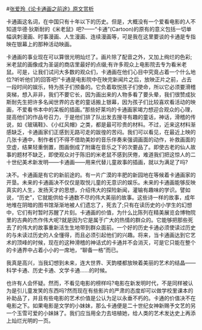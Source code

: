 #[张爱玲《论卡通画之前途》原文赏析](https://www.vrrw.net/wx/9917.html)

卡通画这名词，在中国只有十年以下的历史。但是，大概没有一个爱看电影的人不知道华德·狄斯耐的《米老鼠》吧?——“卡通”(Cartoon)的原有的意义包括一切单幅讽刺漫画、时事漫画、人生漫画、连续漫画等，可是我在这里要谈的卡通是专指映在银幕上的那种活动映画。

卡通画的事业现在可以算很光明灿烂了。画片除了配音之外，又加上绚烂的色彩;米老鼠的画像成为圣诞的商店里最好的点缀;有许多观众上电影院去专为看米老鼠。可是，让我们试问大多数的观众们，卡通画在他们心目中究竟占着一个什么地位?听听他们的回答吧!“卡通是电影院中在映完新闻片之后，放映正片之前，占去一段时间的娱乐，特为孩子们预备的。它负着取悦孩子们使命，所以它必须要滑稽突梯，想入非非，我们不要它长，因为画出来的人物多看了要头晕，我们很赞成狄斯耐先生把许多名闻世界的古老的童话搬上银幕，因为孩子们比较喜欢看活动的映画，不爱看书本中的呆板的插画。”那些好莱坞的卡通画家竭力想迎合观众的心理，提高他们的作品号召力，于是他们排了队出发去搜寻有趣的童话，神话，滑稽的传说，如《玻璃鞋》、《小红风帽》之类，都是最可珍贵的材料。不过，近来这材料渐感缺乏，卡通画家们正感到无路可走的跋徨的苦闷。我们可以看见，在最近上映的几张卡通中，制作者们不得不借助美妙的音乐伴奏来强调画面的动作，补救画面的空虚，结果轻重倒置，图画倒成了附庸在音乐之下的次要品了。即使古老的仙人故事的题材不缺乏，即使观众对于陈旧的米老鼠不感到厌倦，难道我们把这惊人的二十世纪美术新发明——卡通画——用来代替儿童故事的插画，就以为满足了吗?



决不。卡通画是有它的新前途的。有一片广漠的丰肥的新园地在等候着卡通画家的开垦。未来的卡通画决不仅仅是取悦儿童的无意识的娱乐。未来的卡通画能够反映真实的人生，发扬天才的思想，介绍伟大的探险新闻，灌输有趣味的学识。譬如说，“历史”，它就能供给卡通数不尽的伟大美丽的故事。这些诗一样的故事，成年地堆在阴暗的图书馆渐渐地被人们遗忘了，死去了;只有在读历史的小学生的幻想中，它们有时暂时苏醒了片刻。卡通画的价值，为什么比陈列在精美展览会博物院里的古典的杰作伟大呢?就是因为它是属于广大的热情的群众的。它能够把那些死去了的伟大的故事重新活生生地带到群众面前。一个好的历史卡通必须使读过历史的与未读过历史的人全懂得，而且必须引起他们的兴趣。将来，当卡通画达到它艺术的顶峰的时候，现在的这种滑稽的神话式的卡通并不会消灭，可是它只能在整个的卡通界中占着小小的一席地，“聊备一格”而已。

我真是高兴，当我幻想到未来，连大世界、天韵楼都放映着美丽的艺术的结晶——科学卡通、历史卡通、文学卡通……的时候。

也许有人会怀疑。然而，不看见电影的榜样吗?电影在新发明时代，不是同样被认为是引儿童发笑的东西吗?然而现在有些影片的严肃的态度却可以做学校里课本的补助品了，并且有些电影的艺术价值是公认为足以永垂不朽的。卡通的价值决不在电影之下。如果电影是文学的小妹妹，那么卡通便是二十世纪女神新赐予文艺的另一个玉雪可爱的小妹妹了。我们应当用全力去培植她，给人类的艺术发达史上再添上灿烂光明的一页。

